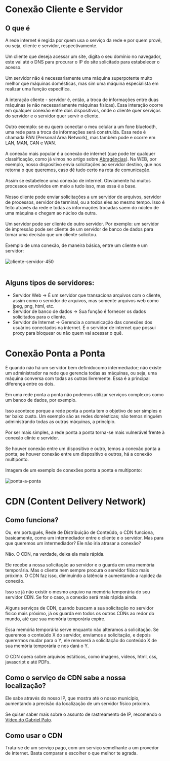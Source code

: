 # Conexão Cliente e Servidor
 ## O que é
A rede internet é regida por quem usa o serviço da rede e por quem provê, ou seja, cliente e servidor, respectivamente.<br><br>
Um cliente que deseja acessar um site, digita o seu domínio no navegador, este vai até o DNS para procurar o IP do site solicitado para estabelecer o acesso.<br><br>
Um servidor não é necessariamente uma máquina superpotente muito melhor que máquinas domésticas, mas sim uma máquina especialista em realizar uma função específica.<br><br>
A interação cliente - servidor é, então, a troca de informações entre duas máquinas (e não necessariamente máquinas físicas).
Essa interação ocorre em qualquer conexão entre dois dispositivos, onde o cliente quer serviços do servidor e o servidor quer servir o cliente.<br><br>
Outro exemplo: se eu quero conectar o meu celular a um fone bluetooth, uma rede para a troca de informações será construída. Essa rede é chamada PAN (Personal Area Network), mas também pode e ocorre em LAN, MAN, CAN e WAN.<br><br>
A conexão mais popular é a conexão de internet (que pode ter qualquer classificação, como já vimos no artigo sobre [Abragências](https://github.com/andersonr-o/Redes/blob/main/abrangencias-de-rede/README.md)). Na WEB, por exemplo, nosso dispositivo envia solicitações ao servidor destino, que nos retorna o que queremos, caso dê tudo certo na rota de comunicação.<br><br>
Assim se estabelece uma conexão de internet. Obviamente há muitos processos envolvidos em meio a tudo isso, mas essa é a base.<br><br>
Nosso cliente pode enviar solicitações a um servidor de arquivos, servidor de processos, servidor de terminal, ou a todos eles ao mesmo tempo. Isso é feito através da rede e todas as informações trocadas saem do núcleo de uma máquina e chegam ao núcleo da outra.<br><br>
Um servidor pode ser cliente de outro servidor. Por exemplo: um servidor de impressão pode ser cliente de um servidor de banco de dados para tomar uma decisão que um cliente solicitou.<br><br>
Exemplo de uma conexão, de maneira básica, entre um cliente e um servidor:<br><br>
![cliente-servidor-450](https://user-images.githubusercontent.com/97858145/166838654-9c3fc5aa-c27a-43db-9440-b55fa3bf4818.png)<br><br>
## Alguns tipos de servidores:
<ul>
  <li>Servidor Web &rightarrow; É um servidor que transaciona arquivos com o cliente, assim como o servidor de arquivos, mas somente arquivos web como jpeg, png, html, etc.
  <li>Servidor de banco de dados &rightarrow; Sua função é fornecer os dados solicitados para o cliente.
  <li>Servidor de Internet &rightarrow; Gerencia a comunicação das conexões dos usuários conectados na internet. É o servidor de internet que possui proxy para bloquear ou não quem vai acessar o quê.
</ul>

# Conexão Ponta a Ponta
É quando não há um servidor bem definidocomo intermediador; não existe um administrador na rede que gerencia todas as máquinas, ou seja, uma máquina conversa com todas as outras livremente. Essa é a principal diferença entre os dois.<br><br>
Em uma rede ponta a ponta não podemos utilizar serviços complexos como um banco de dados, por exemplo.<br><br>
Isso acontece porque a rede ponta a ponta tem o objetivo de ser simples e ter baixo custo. Um exemplo são as redes domésticas; não temos ninguém administrando todas as outras máquinas, a princípio.<br><br>
Por ser mais simples, a rede ponta a ponta torna-se mais vulnerável frente à conexão clinte e servidor.<br><br>
Se houver conexão entre um dispositivo e outro, temos a conexão ponta a ponta; se houver conexão entre um dispositivo e outros, há a conexão multiponto.<br><br>
Imagem de um exemplo de conexões ponta a ponta e multiponto:<br><br>
![ponta-a-ponta](https://user-images.githubusercontent.com/97858145/166844561-ea2567b0-3c45-4a71-8634-5a6faf4c384f.png)

# CDN (Content Delivery Network)
## Como funciona?
Ou, em português, Rede de Distribuição de Conteúdo, o CDN funciona, basicamente, como um intermediador entre o cliente e o servidor. Mas para que queremos um intermediador? Ele não iria atrasar a conexão?<br><br>
Não. O CDN, na verdade, deixa ela mais rápida.<br><br>
Ele recebe a nossa solicitação ao servidor e o guarda em uma memória temporária. Mas o cliente nem sempre procura o servidor físico mais próximo. O CDN faz isso, diminuindo a latência e aumentando a rapidez da conexão.<br><br>
Isso se já não existir o mesmo arquivo na memória temporária do seu servidor CDN. Se for o caso, a conexão será mais rápida ainda.<br><br>
Alguns serviços de CDN, quando buscam a sua solicitação no servidor físico mais próximo, já os guarda em todos os outros CDNs ao redor do mundo, até que sua memória temporária expire.<br><br>
Essa memória temporária serve enquanto não alteramos a solicitação. Se queremos o conteúdo X do servidor, enviamos a solicitação, e depois querermos mudar para o Y, ele removerá a solicitação do conteúdo X de sua memória temporária e nos dará o Y.<br><br>
O CDN opera sobre arquivos estáticos, como imagens, vídeos, html, css, javascript e até PDFs.
## Como o serviço de CDN sabe a nossa localização?
Ele sabe através do nosso IP, que mostra até o nosso município, aumentando a precisão da localização de um servidor físico próximo.<br><br>
Se quiser saber mais sobre o assunto de rastreamento de IP, recomendo o [Vídeo do Gabriel Pato](https://m.youtube.com/watch?v=6WZox0-Tc3k).
## Como usar o CDN
Trata-se de um serviço pago, com um serviço semelhante a um provedor de internet. Basta comparar e escolher o que melhor te agrada.
<!--Proxy Reverso-->
